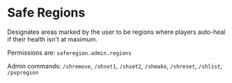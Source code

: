 # Safe Regions
Designates areas marked by the user to be regions where players auto-heal if their health isn't at maximum.

Permissions are: ``saferegion.admin.regions``

Admin commands: ``/shremove``,  ``/shset1``, ``/shset2``, ``/shmake``, ``/shreset``, ``/shlist``, ``/pvpregion``
